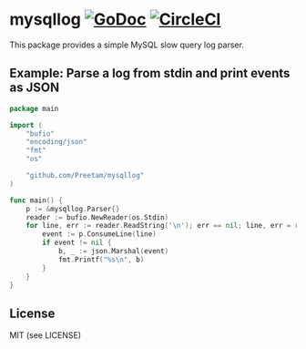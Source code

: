 # mysqllog [![GoDoc](https://godoc.org/github.com/Preetam/mysqllog?status.svg)](https://godoc.org/github.com/Preetam/mysqllog) [![CircleCI](https://circleci.com/gh/Preetam/mysqllog.svg?style=svg)](https://circleci.com/gh/Preetam/mysqllog)

This package provides a simple MySQL slow query log parser.

## Example: Parse a log from stdin and print events as JSON

```go
package main

import (
	"bufio"
	"encoding/json"
	"fmt"
	"os"

	"github.com/Preetam/mysqllog"
)

func main() {
	p := &mysqllog.Parser{}
	reader := bufio.NewReader(os.Stdin)
	for line, err := reader.ReadString('\n'); err == nil; line, err = reader.ReadString('\n') {
		event := p.ConsumeLine(line)
		if event != nil {
			b, _ := json.Marshal(event)
			fmt.Printf("%s\n", b)
		}
	}
}
```

License
---

MIT (see LICENSE)
